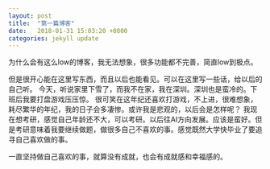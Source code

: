 ```yaml
---
layout: post
title:  "第一篇博客"
date:   2018-01-31 15:03:20 +0800
categories: jekyll update
---
```

为什么会有这么low的博客，我无法想象，很多功能都不完善，简直low到极点。

但是很开心能在这里写东西，而且以后也能看见。可以在这里写一些话，给以后的自己听。
今天，听说家里下雪了，而我不在家，我在深圳。深圳也是蛮冷的。下班后我要打盘游戏压压惊。
很可笑在这年纪还喜欢打游戏，不上进，很难想象，耗尽繁华的年纪，我的日子会多凄惨。或许我是悲观的，以后会是怎样呢？
我现在想考研，感觉自己年龄还不大，可以考研。以后往AI方向发展。应该是蛮好。但是考研意味着我要继续做题，做很多自己不喜欢的事。感觉既然大学快毕业了要追寻自己喜欢做的事。

一直坚持做自己喜欢的事，就算没有成就，也会有成就感和幸福感的。

